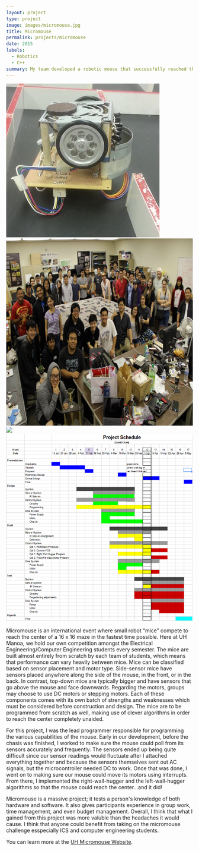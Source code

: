```yaml
---
layout: project
type: project
image: images/micromouse.jpg
title: Micromouse
permalink: projects/micromouse
date: 2015
labels:
  - Robotics
  - C++
summary: My team developed a robotic mouse that successfully reached the center of a maze.
---
```


<div class="ui small rounded images">
  <img class="ui image" src="../images/mm.jpg">
  <img class="ui image" src="../images/mm-group.jpg">
  <img class="ui image" src="../images/micromouse.jpg">
  <img class="ui image" src="../images/Gantt Chart.PNG">
</div>

Micromouse is an international event where small robot “mice” compete to reach the center of a 16 x 16 maze in the fastest time possible.  Here at UH Manoa, we hold our own competition amongst the Electrical Engineering/Computer Engineering students every semester. The mice are built almost entirely from scratch by each team of students, which means that performance can vary heavily between mice. Mice can be classified based on sensor placement and motor type. Side-sensor mice have sensors placed anywhere along the side of the mouse, in the front, or in the back. In contrast, top-down mice are typically bigger and have sensors that go above the mouse and face downwards. Regarding the motors, groups may choose to use DC motors or stepping motors. Each of these components comes with its own batch of strengths and weaknesses which must be considered before construction and design. The mice are to be programmed from scratch as well, making use of clever algorithms in order to reach the center completely unaided.

For this project, I was the lead programmer responsible for programming the various capabilities of the mouse.  Early in our development, before the chasis was finished, I worked to make sure the mouse could poll from its sensors accurately and frequently. The sensors ended up being quite difficult since our sensor readings would fluctuate after I attached everything together and because the sensors themselves sent out AC signals, but the microcontroller needed DC to work. Once that was done, I went on to making sure our mouse could move its motors using interrupts. From there, I implemented the right-wall-hugger and the left-wall-hugger algorithms so that the mouse could reach the center...and it did! 

Micromouse is a massive project; it tests a person's knowledge of both hardware and software. It also gives participants experience in group work, time management, and even budget management. Overall, I think that what I gained from this project was more valuble than the headaches it would cause. I think that anyone could benefit from taking on the micromouse challenge esspecially ICS and computer engineering students.

You can learn more at the [UH Micromouse Website](http://www-ee.eng.hawaii.edu/~mmouse/about.html).




